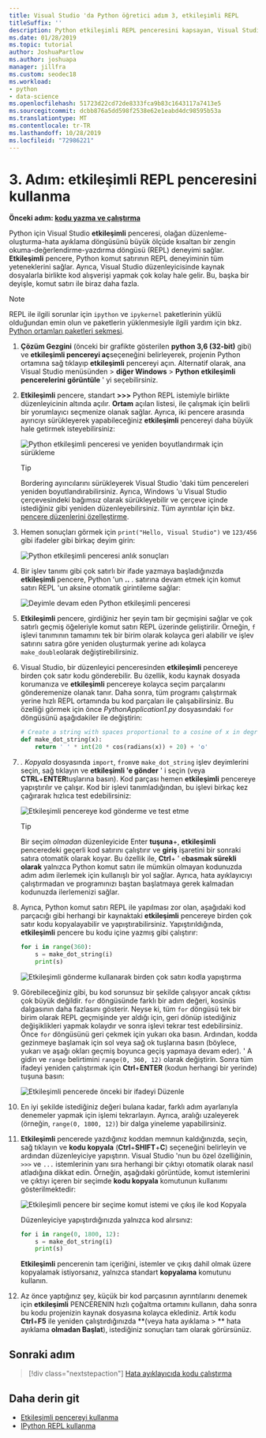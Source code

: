 ```yaml
---
title: Visual Studio 'da Python öğretici adım 3, etkileşimli REPL
titleSuffix: ''
description: Python etkileşimli REPL penceresini kapsayan, Visual Studio 'da Python özelliklerine yönelik temel bir izlenecek adım 3.
ms.date: 01/28/2019
ms.topic: tutorial
author: JoshuaPartlow
ms.author: joshuapa
manager: jillfra
ms.custom: seodec18
ms.workload:
- python
- data-science
ms.openlocfilehash: 51723d22cd72de8333fca9b83c1643117a7413e5
ms.sourcegitcommit: dcbb876a5dd598f2538e62e1eabd4dc98595b53a
ms.translationtype: MT
ms.contentlocale: tr-TR
ms.lasthandoff: 10/28/2019
ms.locfileid: "72986221"
---
```

# <a name="step-3-use-the-interactive-repl-window"></a>3\. Adım: etkileşimli REPL penceresini kullanma

**Önceki adım: [kodu yazma ve çalıştırma](tutorial-working-with-python-in-visual-studio-step-02-writing-code.md)**

Python için Visual Studio **etkileşimli** penceresi, olağan düzenleme-oluşturma-hata ayıklama döngüsünü büyük ölçüde kısaltan bir zengin okuma-değerlendirme-yazdırma döngüsü (REPL) deneyimi sağlar. **Etkileşimli** pencere, Python komut satırının REPL deneyiminin tüm yeteneklerini sağlar. Ayrıca, Visual Studio düzenleyicisinde kaynak dosyalarla birlikte kod alışverişi yapmak çok kolay hale gelir. Bu, başka bir deyişle, komut satırı ile biraz daha fazla.

> [!NOTE]
> REPL ile ilgili sorunlar için `ipython` ve `ipykernel` paketlerinin yüklü olduğundan emin olun ve paketlerin yüklenmesiyle ilgili yardım için bkz. [Python ortamları paketleri sekmesi](/en-us/visualstudio/python/python-environments-window-tab-reference#packages-tab).

1. **Çözüm Gezgini** (önceki bir grafikte gösterilen **python 3,6 (32-bit)** gibi) ve **etkileşimli pencereyi aç**seçeneğini belirleyerek, projenin Python ortamına sağ tıklayıp **etkileşimli** pencereyi açın. Alternatif olarak, ana Visual Studio menüsünden > **diğer Windows** > **Python etkileşimli pencerelerini** **görüntüle** ' yi seçebilirsiniz.

1. **Etkileşimli** pencere, standart **>>>** Python REPL istemiyle birlikte düzenleyicinin altında açılır. **Ortam** açılan listesi, ile çalışmak için belirli bir yorumlayıcı seçmenize olanak sağlar. Ayrıca, iki pencere arasında ayırıcıyı sürükleyerek yapabileceğiniz **etkileşimli** pencereyi daha büyük hale getirmek isteyebilirsiniz:

    ![Python etkileşimli penceresi ve yeniden boyutlandırmak için sürükleme](media/vs-getting-started-python-11-interactive1b.png)

    > [!Tip]
    > Bordering ayırıcılarını sürükleyerek Visual Studio 'daki tüm pencereleri yeniden boyutlandırabilirsiniz. Ayrıca, Windows 'u Visual Studio çerçevesindeki bağımsız olarak sürükleyebilir ve çerçeve içinde istediğiniz gibi yeniden düzenleyebilirsiniz. Tüm ayrıntılar için bkz. [pencere düzenlerini özelleştirme](../ide/customizing-window-layouts-in-visual-studio.md).

1. Hemen sonuçları görmek için `print("Hello, Visual Studio")` ve `123/456` gibi ifadeler gibi birkaç deyim girin:

    ![Python etkileşimli penceresi anlık sonuçları](media/vs-getting-started-python-12-interactive2.png)

1. Bir işlev tanımı gibi çok satırlı bir ifade yazmaya başladığınızda **etkileşimli** pencere, Python 'un **..** . satırına devam etmek için komut satırı REPL 'un aksine otomatik girintileme sağlar:

    ![Deyimle devam eden Python etkileşimli penceresi](media/vs-getting-started-python-13-interactive3.png)

1. **Etkileşimli** pencere, girdiğiniz her şeyin tam bir geçmişini sağlar ve çok satırlı geçmiş öğeleriyle komut satırı REPL üzerinde geliştirilir. Örneğin, `f` işlevi tanımının tamamını tek bir birim olarak kolayca geri alabilir ve işlev satırını satıra göre yeniden oluşturmak yerine adı kolayca `make_double`olarak değiştirebilirsiniz.

1. Visual Studio, bir düzenleyici penceresinden **etkileşimli** pencereye birden çok satır kodu gönderebilir. Bu özellik, kodu kaynak dosyada korumanıza ve **etkileşimli** pencereye kolayca seçim parçalarını gönderemenize olanak tanır. Daha sonra, tüm programı çalıştırmak yerine hızlı REPL ortamında bu kod parçaları ile çalışabilirsiniz. Bu özelliği görmek için önce *PythonApplication1.py* dosyasındaki `for` döngüsünü aşağıdakiler ile değiştirin:

    ```python
    # Create a string with spaces proportional to a cosine of x in degrees
    def make_dot_string(x):
        return ' ' * int(20 * cos(radians(x)) + 20) + 'o'
    ```

1. *. Kopyala* dosyasında `import`, `from`ve `make_dot_string` işlev deyimlerini seçin, sağ tıklayın ve **etkileşimli 'e gönder** ' i seçin (veya **CTRL**+**ENTER**tuşlarına basın). Kod parçası hemen **etkileşimli** pencereye yapıştırılır ve çalışır. Kod bir işlevi tanımladığından, bu işlevi birkaç kez çağırarak hızlıca test edebilirsiniz:

    ![Etkileşimli pencereye kod gönderme ve test etme](media/vs-getting-started-python-14-interactive4.png)

    > [!Tip]
    > Bir seçim *olmadan* düzenleyicide Enter **tuşuna**+, **etkileşimli** penceredeki geçerli kod satırını çalıştırır ve **giriş** işaretini bir sonraki satıra otomatik olarak koyar. Bu özellik ile, **Ctrl**+ ' e**basmak sürekli olarak** yalnızca Python komut satırı ile mümkün olmayan kodunuzda adım adım ilerlemek için kullanışlı bir yol sağlar. Ayrıca, hata ayıklayıcıyı çalıştırmadan ve programınızı baştan başlatmaya gerek kalmadan kodunuzda ilerlemenizi sağlar.

1. Ayrıca, Python komut satırı REPL ile yapılması zor olan, aşağıdaki kod parçacığı gibi herhangi bir kaynaktaki **etkileşimli** pencereye birden çok satır kodu kopyalayabilir ve yapıştırabilirsiniz. Yapıştırıldığında, **etkileşimli** pencere bu kodu içine yazmış gibi çalıştırır:

    ```python
    for i in range(360):
        s = make_dot_string(i)
        print(s)
    ```

    ![Etkileşimli gönderme kullanarak birden çok satırı kodla yapıştırma](media/vs-getting-started-python-15-interactive5.png)

1. Görebileceğiniz gibi, bu kod sorunsuz bir şekilde çalışıyor ancak çıktısı çok büyük değildir. `for` döngüsünde farklı bir adım değeri, kosinüs dalgasının daha fazlasını gösterir. Neyse ki, tüm `for` döngüsü tek bir birim olarak REPL geçmişinde yer aldığı için, geri dönüp istediğiniz değişiklikleri yapmak kolaydır ve sonra işlevi tekrar test edebilirsiniz. Önce `for` döngüsünü geri çekmek için yukarı oka basın. Ardından, kodda gezinmeye başlamak için sol veya sağ ok tuşlarına basın (böylece, yukarı ve aşağı okları geçmiş boyunca geçiş yapmaya devam eder). ' A gidin ve `range` belirtimini `range(0, 360, 12)` olarak değiştirin. Sonra tüm ifadeyi yeniden çalıştırmak için **Ctrl**+**ENTER** (kodun herhangi bir yerinde) tuşuna basın:

    ![Etkileşimli pencerede önceki bir ifadeyi Düzenle](media/vs-getting-started-python-16-interactive6.png)

1. En iyi şekilde istediğiniz değeri bulana kadar, farklı adım ayarlarıyla denemeler yapmak için işlemi tekrarlayın. Ayrıca, aralığı uzaleyerek (örneğin, `range(0, 1800, 12)`) bir dalga yineleme yapabilirsiniz.

1. **Etkileşimli** pencerede yazdığınız koddan memnun kaldığınızda, seçin, sağ tıklayın ve **kodu kopyala** (**Ctrl**+**SHIFT**+**C**) seçeneğini belirleyin ve ardından düzenleyiciye yapıştırın. Visual Studio 'nun bu özel özelliğinin, `>>>` ve `...` istemlerinin yanı sıra herhangi bir çıktıyı otomatik olarak nasıl atladığına dikkat edin. Örneğin, aşağıdaki görüntüde, komut istemlerini ve çıktıyı içeren bir seçimde **kodu kopyala** komutunun kullanımı gösterilmektedir:

    ![Etkileşimli pencere bir seçime komut istemi ve çıkış ile kod Kopyala](media/vs-getting-started-python-17-interactive7.png)

    Düzenleyiciye yapıştırdığınızda yalnızca kod alırsınız:

    ```python
    for i in range(0, 1800, 12):
        s = make_dot_string(i)
        print(s)
    ```

    **Etkileşimli** pencerenin tam içeriğini, istemler ve çıkış dahil olmak üzere kopyalamak istiyorsanız, yalnızca standart **kopyalama** komutunu kullanın.

1. Az önce yaptığınız şey, küçük bir kod parçasının ayrıntılarını denemek için **etkileşimli** PENCERENIN hızlı çoğaltma ortamını kullanın, daha sonra bu kodu projenizin kaynak dosyasına kolayca eklediniz. Artık kodu **Ctrl**+**F5** ile yeniden çalıştırdığınızda **(veya hata ayıklama > ** hata ayıklama **olmadan Başlat**), istediğiniz sonuçları tam olarak görürsünüz.

## <a name="next-step"></a>Sonraki adım

> [!div class="nextstepaction"]
> [Hata ayıklayıcıda kodu çalıştırma](tutorial-working-with-python-in-visual-studio-step-04-debugging.md)

## <a name="go-deeper"></a>Daha derin git

- [Etkileşimli pencereyi kullanma](python-interactive-repl-in-visual-studio.md)
- [IPython REPL kullanma](interactive-repl-ipython.md)
